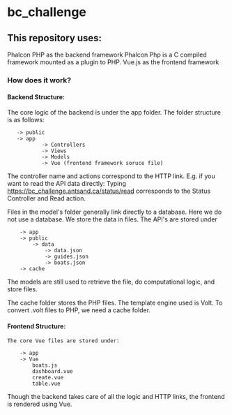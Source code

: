 # bc_challenge

## This repository uses:
Phalcon PHP as the backend framework
Phalcon Php is a C compiled framework mounted as a plugin to PHP. 
Vue.js as the frontend framework

### How does it work?
#### Backend Structure:
 The core logic of the backend is under the app folder. The folder structure is as follows:
 ```
	-> public
	-> app
			-> Controllers 
			-> Views
			-> Models
			-> Vue (frontend framework soruce file)
```
The controller name and actions correspond to the HTTP link.
E.g. if you want to read the API data directly:
Typing https://bc_challenge.antsand.ca/status/read
corresponds to the Status Controller and Read action.

Files in the model's folder generally link directly to a database. Here we do not use a database. We store the data in files. The API's are stored under
```
	-> app
	-> public
		-> data
			-> data.json
			-> guides.json
			-> boats.json	
	-> cache
```
The models are still used to retrieve the file, do computational logic, and store files.

The cache folder stores the PHP files. The template engine used is Volt. To convert .volt files to PHP, we need a cache folder.

#### Frontend Structure:
	The core Vue files are stored under:
	
		-> app
		-> Vue
			boats.js
			dashboard.vue
			create.vue
			table.vue

Though the backend takes care of all the logic and HTTP links, the frontend is rendered using Vue. 
